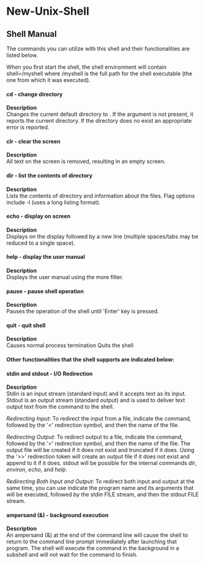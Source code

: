 # New-Unix-Shell

## Shell Manual

The commands you can utilize with this shell and their functionalities are listed below.

When you first start the shell, the shell environment will contain shell=<pathname>/myshell
where <pathname>/myshell is the full path for the shell executable (the one from which it was executed).

#### cd <directory> - change directory
**Description**
<br />
Changes the current default directory to <directory>. If the <directory> argument is not present, it reports the current directory. If the directory does no exist an appropriate error is reported.

#### clr - clear the screen
**Description**
<br />
All text on the screen is removed, resulting in an empty screen.

#### dir <directory> - list the contents of directory
**Description**
<br />
Lists the contents of directory <directory> and information about the files.
Flag options include -l (uses a long listing format).

#### echo <comment> - display <comment> on screen
**Description**
<br />
Displays <comment> on the display followed by a
new line (multiple spaces/tabs may be reduced to a single space).

#### help - display the user manual
**Description**
<br />
Displays the user manual using the more filter.

#### pause - pause shell operation
**Description**
<br />
Pauses the operation of the shell until 'Enter' key is pressed.

#### quit - quit shell
**Description**
<br />
Causes normal process termination Quits the shell

#### Other functionalities that the shell supports are indicated below:

#### stdin and stdout - I/O Redirection
**Description**
<br />
Stdin is an input stream (standard input) and it accepts text as its input. Stdout is an output stream (standard output) and is used to deliver text output text from the command to the shell. 

*Redirecting Input*: To redirect the input from a file, indicate the command, followed by the '<' redirection symbol, and then the name of the file. 

*Redirecting Output*: To redirect output to a file, indicate the command, followed by the '>' redirection symbol, and then the name of the file. The output file will be created if it does not exist and truncated if it does.
Using the '>>' redirection token will create an output file if it does not exist and append to it if it does.
stdout will be possible for the internal commands *dir*, *environ*, *echo*, and *help*.

*Redirecting Both Input and Output*: To redirect both input and output at the same time, you can use indicate the program name and its arguments that will be executed, followed by the stdin FILE stream, and then the stdout FILE stream.

#### ampersand (&) - background execution
**Description**
<br />
An ampersand (&) at the end of the command line will cause the shell to return to the command line prompt immediately after launching that program. The shell will execute the command in the background in a subshell and will not wait for the command to finish.
